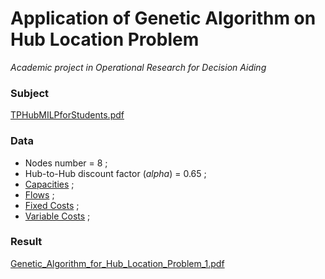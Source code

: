 # Application of Genetic Algorithm on Hub Location Problem
*Academic project in Operational Research for Decision Aiding*

### Subject
[TPHubMILPforStudents.pdf](./TPHubMILPforStudents.pdf/)

### Data
* Nodes number = 8 ;
* Hub-to-Hub discount factor (*alpha*) = 0.65 ;
* [Capacities](./capacity.csv/) ;
* [Flows](./flow.csv/) ;
* [Fixed Costs](./fixCost.csv/) ;
* [Variable Costs](./varCost.csv/) ;

### Result
[Genetic_Algorithm_for_Hub_Location_Problem_1.pdf](./Genetic_Algorithm_for_Hub_Location_Problem_1.pdf/)
